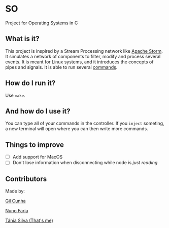 # SO
Project for Operating Systems in C

## What is it?
This project is inspired by a Stream Processing network like [Apache Storm][1]. It simulates a network of components to filter, modify and process several events. It is meant for Linux systems, and it introduces the concepts of pipes and signals. It is able to run several [commands](wiki/Commands.md).

## How do I run it?
Use `make`.

## And how do I use it?
You can type all of your commands in the controller. If you `inject` someting, a new terminal will open where you can then write more commands.

## Things to improve
- [ ] Add support for MacOS
- [ ] Don't lose information when disconnecting while node is *just reading*

## Contributors
Made by:

[Gil Cunha](https://github.com/Nexturn)

[Nuno Faria](https://github.com/nuno-faria)

[Tânia Silva (That's me)](https://github.com/p3rsephone)


[1]: https://storm.apache.org/


